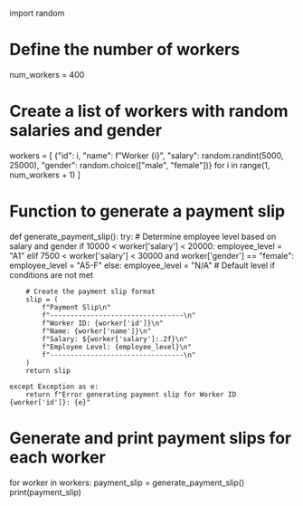import random

# Define the number of workers
num_workers = 400

# Create a list of workers with random salaries and gender
workers = [
    {"id": i, "name": f"Worker {i}", "salary": random.randint(5000, 25000), "gender": random.choice(["male", "female"])}
    for i in range(1, num_workers + 1)
]


# Function to generate a payment slip
def generate_payment_slip():
    try:
        # Determine employee level based on salary and gender
        if 10000 < worker['salary'] < 20000:
            employee_level = "A1"
        elif 7500 < worker['salary'] < 30000 and worker['gender'] == "female":
            employee_level = "A5-F"
        else:
            employee_level = "N/A"  # Default level if conditions are not met

        # Create the payment slip format
        slip = (
            f"Payment Slip\n"
            f"---------------------------------\n"
            f"Worker ID: {worker['id']}\n"
            f"Name: {worker['name']}\n"
            f"Salary: ${worker['salary']:.2f}\n"
            f"Employee Level: {employee_level}\n"
            f"---------------------------------\n"
        )
        return slip

    except Exception as e:
        return f"Error generating payment slip for Worker ID {worker['id']}: {e}"


# Generate and print payment slips for each worker
for worker in workers:
    payment_slip = generate_payment_slip()
    print(payment_slip)
